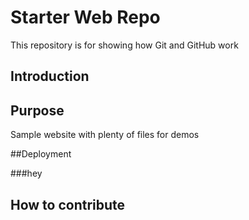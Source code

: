 # Starter Web Repo

This repository is for showing how Git and GitHub work

## Introduction


## Purpose

Sample website with plenty of files for demos

##Deployment

###hey

## How to contribute